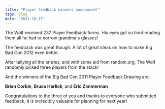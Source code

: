 ```yaml
---
title: "Player feedback winners announced!"
tags: blog
date: "2011-10-17"
---
```


The Wolf received 237 Player Feedback forms. His eyes got so tired reading them all he had to borrow grandma's glasses!

The feedback was great though. A lot of great ideas on how to make Big Bad Con 2012 even better.

After tallying all the entries, and with some aid from random.org, The Wolf randomly picked three players from the stack!

And the winners of the Big Bad Con 2011 Player Feedback Drawing are:

**Brian Corbin**, **Bruce Harlick**, and **Eric Zimmerman**

Congratulations to the three of you and thanks to everyone who submitted feedback, it is incredibly valuable for planning for next year!

